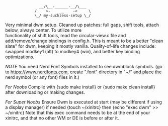                    __/\__-______-__/\___
                 /    >-     _    -<     \
                 \_/ my-suckless-setup \_/

  Very minimal dwm setup. Cleaned up patches: full gaps, shift 
  tools, attach below, always center. To utilize more  
  functionality of shift tools, read the circular-view.c file and 
  add/remove/change bindings in config.h. This is meant to be a
  better "clean slate" for dwm, keeping it mostly vanilla. 
  Quality-of-life changes include: swapped modkey1 (alt) to 
  modkey4 (win), and better key binding optimizations.

  *NOTE* You need Nerd Font Symbols installed to see dwmblock 
  symbols. (go to https://www.nerdfonts.com, create ".font" 
  directory in "~/" and place the nerd symbol (or any font) files in 
  it.)

  *For Noobs* Compile with {sudo make install} or {sudo make clean install} 
  after downloading or making changes.

  *For Super Noobs* Ensure Dwm is executed at start (may be different if using
  a display manager) if needed {touch ~/xinitrc} then {echo "exec dwm" >> 
  ~/xinitrc} Note that this exec command needs to be at the end of your xinitrc, 
  and that no other WM or DE is before or after it.

